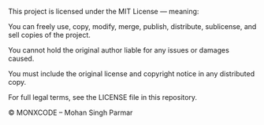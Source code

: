 This project is licensed under the MIT License — meaning:

You can freely use, copy, modify, merge, publish, distribute, sublicense, and sell copies of the project.

You cannot hold the original author liable for any issues or damages caused.

You must include the original license and copyright notice in any distributed copy.

For full legal terms, see the LICENSE file in this repository.

© MONXCODE – Mohan Singh Parmar

